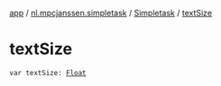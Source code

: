 [app](../../index.md) / [nl.mpcjanssen.simpletask](../index.md) / [Simpletask](index.md) / [textSize](.)

# textSize

`var textSize: `[`Float`](https://kotlinlang.org/api/latest/jvm/stdlib/kotlin/-float/index.html)